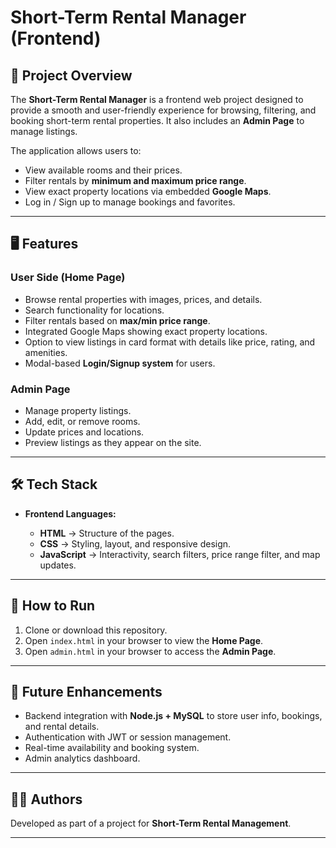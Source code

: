 # Short-Term Rental Manager (Frontend)

## 📌 Project Overview

The **Short-Term Rental Manager** is a frontend web project designed to provide a smooth and user-friendly experience for browsing, filtering, and booking short-term rental properties. It also includes an **Admin Page** to manage listings.

The application allows users to:

* View available rooms and their prices.
* Filter rentals by **minimum and maximum price range**.
* View exact property locations via embedded **Google Maps**.
* Log in / Sign up to manage bookings and favorites.

---

## 🖥️ Features

### User Side (Home Page)

* Browse rental properties with images, prices, and details.
* Search functionality for locations.
* Filter rentals based on **max/min price range**.
* Integrated Google Maps showing exact property locations.
* Option to view listings in card format with details like price, rating, and amenities.
* Modal-based **Login/Signup system** for users.

### Admin Page

* Manage property listings.
* Add, edit, or remove rooms.
* Update prices and locations.
* Preview listings as they appear on the site.

---

## 🛠️ Tech Stack

* **Frontend Languages:**

  * **HTML** → Structure of the pages.
  * **CSS** → Styling, layout, and responsive design.
  * **JavaScript** → Interactivity, search filters, price range filter, and map updates.


---

## 🚀 How to Run

1. Clone or download this repository.
2. Open `index.html` in your browser to view the **Home Page**.
3. Open `admin.html` in your browser to access the **Admin Page**.

---

## 📖 Future Enhancements

* Backend integration with **Node.js + MySQL** to store user info, bookings, and rental details.
* Authentication with JWT or session management.
* Real-time availability and booking system.
* Admin analytics dashboard.

---

## 👩‍💻 Authors

Developed as part of a project for **Short-Term Rental Management**.

---
